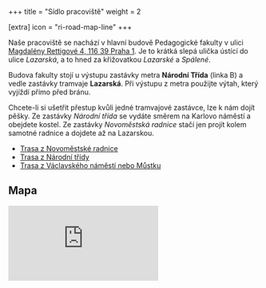 +++
title = "Sídlo pracoviště"
weight = 2

[extra]
icon = "ri-road-map-line"
+++

Naše pracoviště se nachází v hlavní budově Pedagogické fakulty v ulici
[Magdalény Rettigové 4, 116 39 Praha 1](https://en.mapy.cz/s/docenegoje). Je to krátká slepá ulička ústící do ulice *Lazarská*, a to hned za křižovatkou *Lazarské* a *Spálené*.

Budova fakulty stojí u výstupu zastávky metra **Národní Třída** (linka B) a vedle zastávky tramvaje **Lazarská**. Při výstupu z metra použijte výtah, který vyjíždí přímo před bránu.

Chcete-li si ušetřit přestup kvůli jedné tramvajové zastávce, lze k nám dojít pěšky. Ze zastávky *Národní třída* se vydáte směrem na Karlovo náměstí a obejdete kostel. Ze zastávky *Novoměstská radnice* stačí jen projít kolem samotné radnice a dojdete až na Lazarskou.

- [Trasa z Novoměstské radnice](https://en.mapy.cz/s/moruhozagu)
- [Trasa z Národní třídy](https://en.mapy.cz/s/fabajadosu)
- [Trasa z Václavského náměstí nebo Můstku](https://en.mapy.cz/s/bukanocome)

## Mapa

<iframe class="map" src="https://frame.mapy.cz/zakladni?source=firm&id=420595&x=14.4203651&y=50.0798736&z=17" frameborder="0"></iframe>
